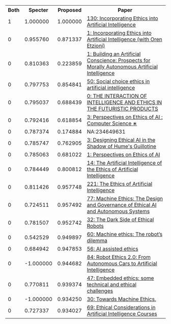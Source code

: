 <html><table><tr>
<th>Both</th>
<th>Specter</th>
<th>Proposed</th>
<th>Paper</th>
</tr>
<tr>
<td>1</td>
<td>1.000000</td>
<td>1.000000</td>
<td><a href="https://www.semanticscholar.org/paper/73f333994f5896ba368bfc1211dba1dabf993e21">130: Incorporating Ethics into Artificial Intelligence</a></td>
</tr>
<tr>
<td>0</td>
<td>0.955760</td>
<td>0.871337</td>
<td><a href="https://www.semanticscholar.org/paper/fad892c09cd8fbe309c8af9cc9a39069ffa0b8de">1: Incorporating Ethics into Artificial Intelligence (with Oren Etzioni)</a></td>
</tr>
<tr>
<td>0</td>
<td>0.810363</td>
<td>0.223859</td>
<td><a href="https://www.semanticscholar.org/paper/5fe1b8e30a6f0b6520008f3a22d66a852c15ffbd">1: Building an Artificial Conscience: Prospects for Morally Autonomous Artificial Intelligence</a></td>
</tr>
<tr>
<td>0</td>
<td>0.797753</td>
<td>0.854841</td>
<td><a href="https://www.semanticscholar.org/paper/0fac80d049f94a8bbee2dd09d44e8e87312277f2">50: Social choice ethics in artificial intelligence</a></td>
</tr>
<tr>
<td>0</td>
<td>0.795037</td>
<td>0.688439</td>
<td><a href="https://www.semanticscholar.org/paper/b0449a6498dc327a93327cde2dfea66b1108514f">0: THE INTERACTION OF INTELLIGENCE AND ETHICS IN THE FUTURISTIC PRODUCTS</a></td>
</tr>
<tr>
<td>0</td>
<td>0.792416</td>
<td>0.618854</td>
<td><a href="https://www.semanticscholar.org/paper/0cfcc755f0290ee1110f5eb1fb61f48104a85f0d">3: Perspectives on Ethics of AI : Computer Science ∗</a></td>
</tr>
<tr>
<td>0</td>
<td>0.787374</td>
<td>0.174884</td>
<td>NA:234649631</td>
</tr>
<tr>
<td>0</td>
<td>0.785747</td>
<td>0.762905</td>
<td><a href="https://www.semanticscholar.org/paper/42e5ccd241f8c87ad78e24bf7c3f9e61b19efbc9">3: Designing Ethical AI in the Shadow of Hume's Guillotine</a></td>
</tr>
<tr>
<td>0</td>
<td>0.785063</td>
<td>0.681022</td>
<td><a href="https://www.semanticscholar.org/paper/c7281fa8d41c30155a3503cf884db78ebf4716cf">1: Perspectives on Ethics of AI</a></td>
</tr>
<tr>
<td>0</td>
<td>0.784449</td>
<td>0.800812</td>
<td><a href="https://www.semanticscholar.org/paper/71ab4f9c2d36b4b05e58263a06e074a321505016">14: The Artificial Intelligence of the Ethics of Artificial Intelligence</a></td>
</tr>
<tr>
<td>0</td>
<td>0.811426</td>
<td>0.957748</td>
<td><a href="https://www.semanticscholar.org/paper/787996496a300356188ba921f02f926331f80a63">221: The Ethics of Artificial Intelligence</a></td>
</tr>
<tr>
<td>0</td>
<td>0.724511</td>
<td>0.957492</td>
<td><a href="https://www.semanticscholar.org/paper/da4b3607ad89eafbb3457ef2d65f3727cf31c28f">77: Machine Ethics: The Design and Governance of Ethical AI and Autonomous Systems</a></td>
</tr>
<tr>
<td>0</td>
<td>0.781507</td>
<td>0.952742</td>
<td><a href="https://www.semanticscholar.org/paper/789c84974cbf0373f36f9fe6122616afe7b07327">32: The Dark Side of Ethical Robots</a></td>
</tr>
<tr>
<td>0</td>
<td>0.542529</td>
<td>0.949897</td>
<td><a href="https://www.semanticscholar.org/paper/2fbe0be4094c49b632688643786a6282fad717c6">60: Machine ethics: The robot’s dilemma</a></td>
</tr>
<tr>
<td>0</td>
<td>0.684942</td>
<td>0.947853</td>
<td><a href="https://www.semanticscholar.org/paper/cb90d3732a50bce46165e75b2260e0c71a70ba33">56: AI assisted ethics</a></td>
</tr>
<tr>
<td>0</td>
<td>-1.000000</td>
<td>0.944682</td>
<td><a href="https://www.semanticscholar.org/paper/5c17e588712e98a2d86374accd517df1f21cf6c4">84: Robot Ethics 2.0: From Autonomous Cars to Artificial Intelligence</a></td>
</tr>
<tr>
<td>0</td>
<td>0.770811</td>
<td>0.939374</td>
<td><a href="https://www.semanticscholar.org/paper/2b6826d67d069eac7832eac5dd4df9f63c418f08">47: Embedded ethics: some technical and ethical challenges</a></td>
</tr>
<tr>
<td>0</td>
<td>-1.000000</td>
<td>0.934250</td>
<td><a href="https://www.semanticscholar.org/paper/13b4042ac0c52af3b195b7168faff8491aa8f926">30: Towards Machine Ethics.</a></td>
</tr>
<tr>
<td>0</td>
<td>0.727337</td>
<td>0.934027</td>
<td><a href="https://www.semanticscholar.org/paper/57026b2d45fa59c6326b5a1d2e27626403f083ba">69: Ethical Considerations in Artificial Intelligence Courses</a></td>
</tr>
</table></html>
